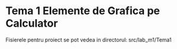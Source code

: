 # Tema 1 Elemente de Grafica pe Calculator

Fisierele pentru proiect se pot vedea in directorul: src/lab_m1/Tema1

